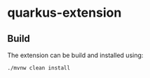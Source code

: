 # quarkus-extension

## Build

The extension can be build and installed using:

```shell script
./mvnw clean install
```
